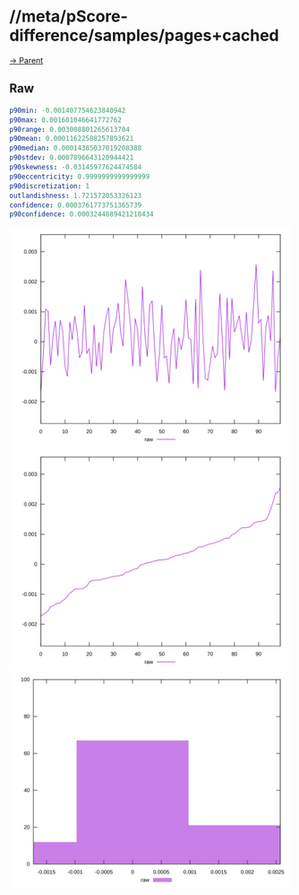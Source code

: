 
# //meta/pScore-difference/samples/pages+cached

[→ Parent](../..)


## Raw


```yaml
p90min: -0.001407754623840942
p90max: 0.001601046641772762
p90range: 0.003008801265613704
p90mean: 0.00011622508257893621
p90median: 0.00014385037019208388
p90stdev: 0.0007896643120944421
p90skewness: -0.03145977624474584
p90eccentricity: 0.9999999999999999
p90discretization: 1
outlandishness: 1.721572053326123
confidence: 0.0003761773751365739
p90confidence: 0.0003244889421218434

```

![PLOT: raw-values](./raw/values.svg)![PLOT: raw-sorted](./raw/sorted.svg)![PLOT: raw-histogram](./raw/histogram.svg)